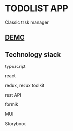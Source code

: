 # TODOLIST APP

Classic task manager

## [DEMO](https://github.com/facebook/create-react-app)

## Technology stack
typescript 

react

redux, redux toolkit 

rest API 

formik 

MUI 

Storybook


